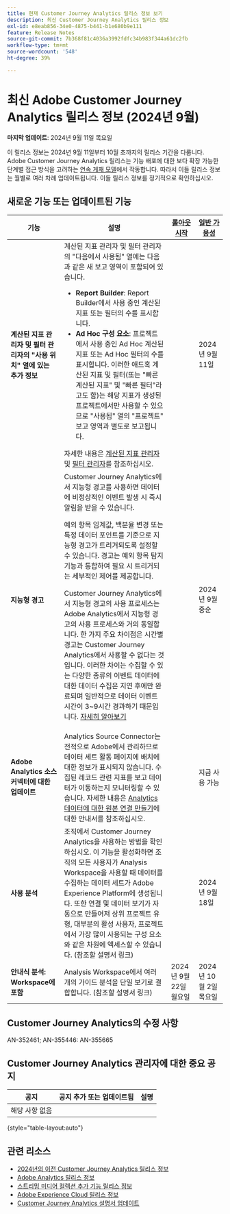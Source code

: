 ```yaml
---
title: 현재 Customer Journey Analytics 릴리스 정보 보기
description: 최신 Customer Journey Analytics 릴리스 정보
exl-id: e8eab856-34e0-4875-b441-b1e680b9e111
feature: Release Notes
source-git-commit: 7b368f81c4036a3992fdfc34b983f344a61dc2fb
workflow-type: tm+mt
source-wordcount: '548'
ht-degree: 39%

---
```


# 최신 Adobe Customer Journey Analytics 릴리스 정보 (2024년 9월)

**마지막 업데이트**: 2024년 9월 11일 목요일

이 릴리스 정보는 2024년 9월 11일부터 10월 초까지의 릴리스 기간을 다룹니다. Adobe Customer Journey Analytics 릴리스는 기능 배포에 대한 보다 확장 가능한 단계별 접근 방식을 고려하는 [연속 게재 모델](releases.md)에서 작동합니다. 따라서 이들 릴리스 정보는 월별로 여러 차례 업데이트됩니다. 이들 릴리스 정보를 정기적으로 확인하십시오.

## 새로운 기능 또는 업데이트된 기능

| 기능 | 설명 | [롤아웃 시작](releases.md) | [일반 가용성](releases.md) |
| ----------- | ---------- | ------- | ---- |
| **계산된 지표 관리자 및 필터 관리자의 &quot;사용 위치&quot; 열에 있는 추가 정보** | 계산된 지표 관리자 및 필터 관리자의 &quot;다음에서 사용됨&quot; 열에는 다음과 같은 새 보고 영역이 포함되어 있습니다.<ul><li>**Report Builder**: Report Builder에서 사용 중인 계산된 지표 또는 필터의 수를 표시합니다.</li><li>**Ad Hoc 구성 요소**: 프로젝트에서 사용 중인 Ad Hoc 계산된 지표 또는 Ad Hoc 필터의 수를 표시합니다. 이러한 애드혹 계산된 지표 및 필터(또는 &quot;빠른 계산된 지표&quot; 및 &quot;빠른 필터&quot;라고도 함)는 해당 지표가 생성된 프로젝트에서만 사용할 수 있으므로 &quot;사용됨&quot; 열의 &quot;프로젝트&quot; 보고 영역과 별도로 보고됩니다.</li></ul>자세한 내용은 [계산된 지표 관리자](https://experienceleague.adobe.com/en/docs/analytics-platform/using/cja-components/cja-calcmetrics/cm-workflow/cm-manager) 및 [필터 관리자](https://experienceleague.adobe.com/en/docs/analytics-platform/using/cja-components/cja-filters/manage-filters)를 참조하십시오. |  | 2024년 9월 11일 |
| **지능형 경고** | Customer Journey Analytics에서 지능형 경고를 사용하면 데이터에 비정상적인 이벤트 발생 시 즉시 알림을 받을 수 있습니다.<p>예외 항목 임계값, 백분율 변경 또는 특정 데이터 포인트를 기준으로 지능형 경고가 트리거되도록 설정할 수 있습니다. 경고는 예외 항목 탐지 기능과 통합하여 필요 시 트리거되는 세부적인 제어를 제공합니다.</p><p>Customer Journey Analytics에서 지능형 경고의 사용 프로세스는 Adobe Analytics에서 지능형 경고의 사용 프로세스와 거의 동일합니다. 한 가지 주요 차이점은 시간별 경고는 Customer Journey Analytics에서 사용할 수 없다는 것입니다. 이러한 차이는 수집할 수 있는 다양한 종류의 이벤트 데이터에 대한 데이터 수집은 지연 후에만 완료되며 일반적으로 데이터 이벤트 시간이 3~9시간 경과하기 때문입니다. [자세히 알아보기](https://experienceleague.adobe.com/en/docs/analytics-platform/using/cja-workspace/c-intelligent-alerts/intellligent-alerts) |  | 2024년 9월 중순 |
| **Adobe Analytics 소스 커넥터에 대한 업데이트** | Analytics Source Connector는 전적으로 Adobe에서 관리하므로 데이터 세트 활동 페이지에 배치에 대한 정보가 표시되지 않습니다. 수집된 레코드 관련 지표를 보고 데이터가 이동하는지 모니터링할 수 있습니다. 자세한 내용은 [Analytics 데이터에 대한 원본 연결 만들기](https://experienceleague.adobe.com/en/docs/experience-platform/sources/ui-tutorials/create/adobe-applications/analytics)에 대한 안내서를 참조하십시오. |  | 지금 사용 가능 |
| **사용 분석** | 조직에서 Customer Journey Analytics을 사용하는 방법을 확인하십시오. 이 기능을 활성화하면 조직의 모든 사용자가 Analysis Workspace을 사용할 때 데이터를 수집하는 데이터 세트가 Adobe Experience Platform에 생성됩니다. 또한 연결 및 데이터 보기가 자동으로 만들어져 상위 프로젝트 유형, 대부분의 활성 사용자, 프로젝트에서 가장 많이 사용되는 구성 요소와 같은 차원에 액세스할 수 있습니다. (참조할 설명서 링크) |  | 2024년 9월 18일 |
| **안내식 분석: Workspace에 포함** | Analysis Workspace에서 여러 개의 가이드 분석을 단일 보기로 결합합니다. (참조할 설명서 링크) | 2024년 9월 22일 월요일 | 2024년 10월 2일 목요일 |


## Customer Journey Analytics의 수정 사항

AN-352461; AN-355446: AN-355665

## Customer Journey Analytics 관리자에 대한 중요 공지

| 공지 | 공지 추가 또는 업데이트됨 | 설명 |
| --- | --- | --- |
| 해당 사항 없음 | | |

{style="table-layout:auto"}

## 관련 리소스

* [2024년의 이전 Customer Journey Analytics 릴리스 정보](/help/release-notes/2024.md)
* [Adobe Analytics 릴리스 정보](https://experienceleague.adobe.com/docs/analytics/release-notes/latest.html)
* [스트리밍 미디어 컬렉션 추가 기능 릴리스 정보](https://experienceleague.adobe.com/docs/media-analytics/using/additional-resources/release-notes.html)
* [Adobe Experience Cloud 릴리스 정보](https://experienceleague.adobe.com/docs/release-notes/experience-cloud/current.html)
* [Customer Journey Analytics 설명서 업데이트](/help/release-notes/doc-changes.md)
